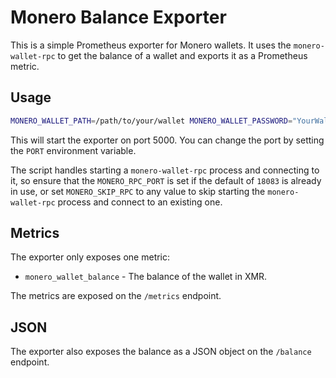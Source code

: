 # Monero Balance Exporter

This is a simple Prometheus exporter for Monero wallets. It uses the `monero-wallet-rpc` to get the balance of a wallet and exports it as a Prometheus metric.

## Usage

```bash
MONERO_WALLET_PATH=/path/to/your/wallet MONERO_WALLET_PASSWORD="YourWalletPassword!" python balance.py
```

This will start the exporter on port 5000. You can change the port by setting the `PORT` environment variable.

The script handles starting a `monero-wallet-rpc` process and connecting to it, so ensure that the `MONERO_RPC_PORT` is set if the default of `18083` is already in use, or set `MONERO_SKIP_RPC` to any value to skip starting the `monero-wallet-rpc` process and connect to an existing one.

## Metrics

The exporter only exposes one metric:

- `monero_wallet_balance` - The balance of the wallet in XMR.

The metrics are exposed on the `/metrics` endpoint.

## JSON

The exporter also exposes the balance as a JSON object on the `/balance` endpoint.
